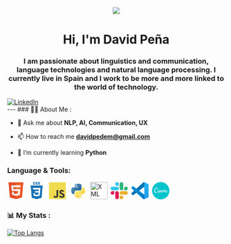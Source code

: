 <div id=" header" align="center">
    <img src="https://giphy.com/gifs/art-animation-glitch-3oz8xTfD5SrkAwNNUQ/giphy.gif" width="200"/>
    <h1 align="center">Hi, I'm David Peña</h1>
    <h3 align="center">I am passionate about linguistics and communication, language technologies and natural language processing.
        I currently live in Spain and I work to be more and more linked to the world of technology.</h3>
</div>
<div>
    <a href="www.linkedin.com/in/davidpdemiguel" rel="nofollow">
<img alt="LinkedIn" title="LinkedIn" src="https://camo.githubusercontent.com/a493f6833f99fb3c85788d6d9305e6b7a42b838e5ee5d138fd9a8214a7e77472/68747470733a2f2f696d672e736869656c64732e696f2f62616467652f6c696e6b6564696e2d2532333030373742352e7376673f267374796c653d666f722d7468652d6261646765266c6f676f3d6c696e6b6564696e266c6f676f436f6c6f723d7768697465" data-canonical-src="https://img.shields.io/badge/linkedin-%230077B5.svg?&amp;style=for-the-badge&amp;logo=linkedin&amp;logoColor=white" style="max-width: 100%;">
    </a>
</div>
---
### 👨‍💻 About Me :

- 💬 Ask me about **NLP, AI, Communication, UX**

- 📫 How to reach me **davidpedem@gmail.com**

- 🌱 I’m currently learning **Python**



<div align="left">
  <h3>Language & Tools:</h3>  
  <div>
    <img src="https://github.com/devicons/devicon/blob/master/icons/html5/html5-original.svg" title="HTML5" alt="HTML" width="40" height="40"/>&nbsp;
    <img src="https://github.com/devicons/devicon/blob/master/icons/css3/css3-plain-wordmark.svg"  title="CSS3" alt="CSS" width="40" height="40"/>&nbsp;
    <img src="https://github.com/devicons/devicon/blob/master/icons/javascript/javascript-original.svg" title="JavaScript" alt="JavaScript" width="40" height="40"/>&nbsp;
    <img src="https://github.com/devicons/devicon/blob/master/icons/python/python-original.svg" title="Python" **alt="Python" width="40" height="40"/>&nbsp;
    <img src="https://upload.wikimedia.org/wikipedia/commons/thumb/2/2d/Extensible_Markup_Language_%28XML%29_logo.svg/1200px-Extensible_Markup_Language_%28XML%29_logo.svg.png" title="XML" **alt="XML" width="40" height="40"/>&nbsp;
    <img src="https://github.com/devicons/devicon/blob/master/icons/slack/slack-original.svg" title="Slack" alt="Slack" width="40" height="40"/>&nbsp;
    <img src="https://github.com/devicons/devicon/blob/master/icons/vscode/vscode-original.svg" title="VScode" alt="VScode" width="40" height="40"/>&nbsp;
    <img src="https://github.com/devicons/devicon/blob/master/icons/canva/canva-original.svg" title="Canva" alt="Canva" width="40" height="40"/>
    </div>
</div>

### 📊 My Stats :
[![Top Langs](https://github-readme-stats.vercel.app/api/top-langs/?username=davidpedem&theme=tokyonight)](https://github.com/anuraghazra/github-readme-stats)
